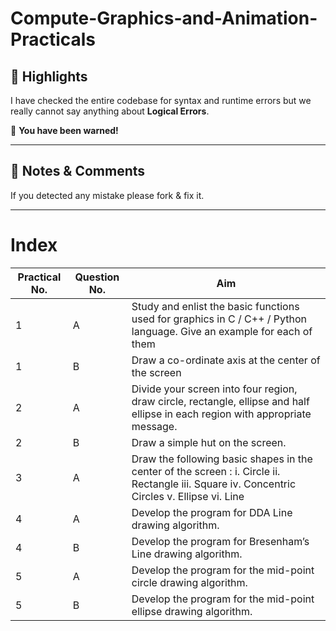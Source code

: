 # Compute-Graphics-and-Animation-Practicals

## 📢 Highlights
I have checked the entire codebase for syntax and runtime errors but we really cannot say anything about **Logical Errors**.

🚫 **You have been warned!**

---

## 🎯 Notes & Comments
If you detected any mistake please fork & fix it.

---

# Index

| Practical No. | Question No. | Aim |
|---------------|--------------|-----|
|1              |A             |Study and enlist the basic functions used for graphics in C / C++ / Python language. Give an example for each of them|
|1              |B             |Draw a co-ordinate axis at the center of the screen|
|2              |A             |Divide your screen into four region, draw circle, rectangle, ellipse and half ellipse in each region with appropriate message.|
|2              |B             |Draw a simple hut on the screen.|
|3              |A             |Draw the following basic shapes in the center of the screen : i. Circle ii. Rectangle iii. Square iv. Concentric Circles v. Ellipse vi. Line|
|4              |A             |Develop the program for DDA Line drawing algorithm.|
|4              |B             |Develop the program for Bresenham’s Line drawing algorithm.|
|5              |A             |Develop the program for the mid-point circle drawing algorithm.|
|5              |B             |Develop the program for the mid-point ellipse drawing algorithm.|
